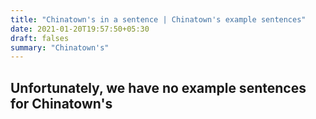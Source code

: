 ```yaml
---
title: "Chinatown's in a sentence | Chinatown's example sentences"
date: 2021-01-20T19:57:50+05:30
draft: falses
summary: "Chinatown's"
---
```

## Unfortunately, we have no example sentences for Chinatown's                 
